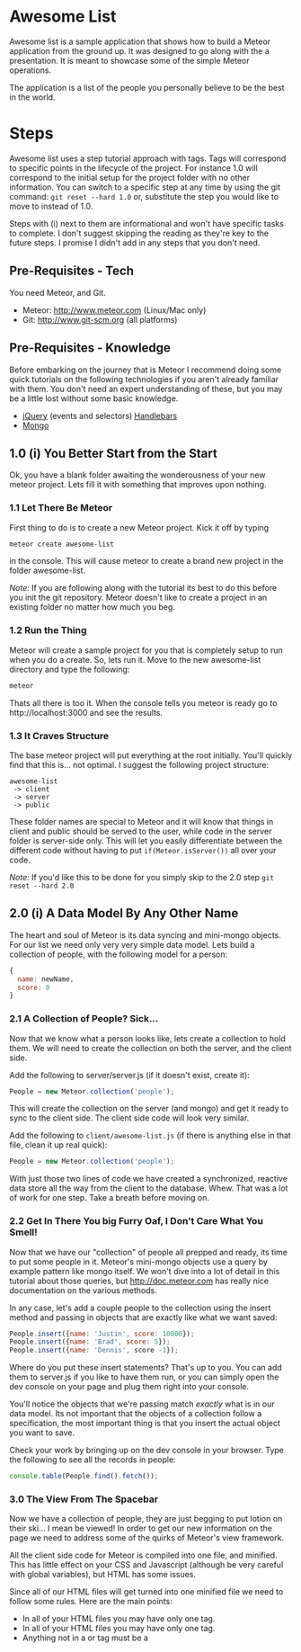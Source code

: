 # Awesome List

Awesome list is a sample application that shows how to build a Meteor application from the ground up. It was designed to go along with the a presentation. It is meant to showcase some of the simple Meteor operations.

The application is a list of the people you personally believe to be the best in the world.

# Steps

Awesome list uses a step tutorial approach with tags. Tags will correspond to specific points in the lifecycle of the project. For instance 1.0 will correspond to the initial setup for the project folder with no other information. You can switch to a specific step at any time by using the git command: ```git reset --hard 1.0``` or, substitute the step you would like to move to instead of 1.0.

Steps with (i) next to them are informational and won't have specific tasks to complete. I don't suggest skipping the reading as they're key to the future steps. I promise I didn't add in any steps that you don't need.

## Pre-Requisites - Tech
You need Meteor, and Git.

* Meteor: http://www.meteor.com (Linux/Mac only)
* Git: http://www.git-scm.org (all platforms)

## Pre-Requisites - Knowledge

Before embarking on the journey that is Meteor I recommend doing some quick tutorials on the following technologies if you aren't already familiar with them. You don't need an expert understanding of these, but you may be a little lost without some basic knowledge.

* [jQuery](http://www.w3schools.com/jquery/) (events and selectors) [Handlebars](http://javascriptissexy.com/handlebars-js-tutorial-learn-everything-about-handlebars-js-javascript-templating/)
* [Mongo](http://docs.mongodb.org/manual/tutorial/getting-started/)

## 1.0 (i) You Better Start from the Start

Ok, you have a blank folder awaiting the wonderousness of your new meteor project. Lets fill it with something that improves upon nothing.

### 1.1 Let There Be Meteor

First thing to do is to create a new Meteor project. Kick it off by typing

```bash
meteor create awesome-list
```

in the console. This will cause meteor to create a brand new project in the folder awesome-list.

*Note:* If you are following along with the tutorial its best to do this before you init the git repository. Meteor doesn't like to create a project in an existing folder no matter how much you beg.

### 1.2 Run the Thing

Meteor will create a sample project for you that is completely setup to run when you do a create. So, lets run it. Move to the new awesome-list directory and type the following:

```bash
meteor
```

Thats all there is too it. When the console tells you meteor is ready go to http://localhost:3000 and see the results.

### 1.3 It Craves Structure

The base meteor project will put everything at the root initially. You'll quickly find that this is... not optimal. I suggest the following project structure:

```
awesome-list
 -> client
 -> server
 -> public
```

These folder names are special to Meteor and it will know that things in client and public should be served to the user, while code in the server folder is server-side only. This will let you easily differentiate between the different code without having to put ```if(Meteor.isServer())``` all over your code.

*Note:* If you'd like this to be done for you simply skip to the 2.0 step ```git reset --hard 2.0```

## 2.0 (i) A Data Model By Any Other Name

The heart and soul of Meteor is its data syncing and mini-mongo objects. For our list we need only very very simple data model. Lets build a collection of people, with the following model for a person:

```javascript
{
  name: newName,
  score: 0
}
```

### 2.1 A Collection of People? Sick...

Now that we know what a person looks like, lets create a collection to hold them. We will need to create the collection on both the server, and the client side.

Add the following to server/server.js (if it doesn't exist, create it):

```javascript
People = new Meteor.collection('people');
```

This will create the collection on the server (and mongo) and get it ready to sync to the client side. The client side code will look very similar.

Add the following to ```client/awesome-list.js``` (if there is anything else in that file, clean it up real quick):

```javascript
People = new Meteor.collection('people');
```

With just those two lines of code we have created a synchronized, reactive data store all the way from the client to the database. Whew. That was a lot of work for one step. Take a breath before moving on.

### 2.2 Get In There You big Furry Oaf, I Don't Care What You Smell!

Now that we have our "collection" of people all prepped and ready, its time to put some people in it. Meteor's mini-mongo objects use a query by example pattern like mongo itself. We won't dive into a lot of detail in this tutorial about those queries, but http://doc.meteor.com has really nice documentation on the various methods.

In any case, let's add a couple people to the collection using the insert method and passing in objects that are exactly like what we want saved:

```javascript
People.insert({name: 'Justin', score: 10000});
People.insert({name: 'Brad', score: 5});
People.insert({name: 'Dennis', score -1});
```

Where do you put these insert statements? That's up to you. You can add them to server.js if you like to have them run, or you can simply open the dev console on your page and plug them right into your console.

You'll notice the objects that we're passing match *exactly* what is in our data model. Its not important that the objects of a collection follow a specification, the most important thing is that you insert the actual object you want to save.

Check your work by bringing up on the dev console in your browser. Type the following to see all the records in people:

```javascript
console.table(People.find().fetch());
```

### 3.0 The View From The Spacebar

Now we have a collection of people, they are just begging to put lotion on their ski... I mean be viewed! In order to get our new information on the page we need to address some of the quirks of Meteor's view framework.

All the client side code for Meteor is compiled into one file, and minified. This has little effect on your CSS and Javascript (although be very careful with global variables), but HTML has some issues.

Since all of our HTML files will get turned into one minified file we need to follow some rules. Here are the main points:

* In all of your HTML files you may have only one <body> tag.
* In all of your HTML files you may have only one <head> tag.
* Anything not in a <body> or <head> tag must be a <template> tag.

Meteor uses a Handlebars varient called Spacebars for all its templating. Your application will mainly comprised of their Spacebars templates. Here is a simple example of what you're basic HTML might look like:

```xml
<head>
  <title>Awesome-List</title>
</head>

<body>
  {{> contents}}
</body>

<template name="contents">
  <h2>Hello world!</h2>
</template>
```

We'll look at nesting templates later, but for now this should give you an idea of how they work. Remember, you can have multiple HTML files, but only one of them can contain a <head> and <body> tag.

### 3.1 Let's Get A Little Loopy

Quirks out of the way, its time to add displaying our list to the main page. Let's start by modifying our "contents" template to loop through our collection and display each. If you are familiar with Handlebars this will be a snap for you, if not the syntax may look strange, but its just a for loop.

```xml
<template name="contents">
  <ol>
    {{#each topPeople}}
      <li>{{name}}: {{score}}</li>
    {{/each}}
  </ol>
</template>
```

Loop through the collection "topPeople" and for each, render an <li> tag with their name and score.

If you check your page now you should see nothing in the list. That's because we haven't actually created the "topPeople" array yet. That'll be our next step.

### 3.2 Find()ing Nemo

Meteor allows you to bind content to your view layer through the use of Spacebars "helpers". These helpers are reactive functions that tie your rendering to your data. Declaring a new helper can be done with the following syntax: ```Template.{templateName}.helpers({});```

```javascript
Template.contents.helpers({
  topPeople: function () {
    return People.find();
  }
});
```

Here we're returning the result of People.find() which will return all of the people in our collection, (whether or not they like it). Returning the result of a find is the most common use of a helper, but there are plenty of others. More on that later.

The function for topPeople is reactive, meaning it will watch for changes to the People collection and automatically update any connected clients with the new information. Not bad for 4 lines of code, huh?

Now go back to your page in the browser (http://localhost:3000) do you have a list of a couple people now? You should, otherwise we're in trouble.

### 3.3 (i) You're One in a Million

You may have guessed that you won't always want every single person, which is what calling find() with nothing in it will get you. You can tell your collection which objects you want it to find, by giving it an object that looks like the ones you want. This style is generally referred to as "query by example". Let's look at a couple examples:

```javascript
//Find all people named Justin
People.find({name: "Justin"});

//Find all people with a score of 10
People.find({score: 5});

//Find all people named Justin who have a score of 10
People.find({name: "Justin", score: 10000});
```

Try some of these out. Go ahead. I'll wait.

...

...

Done? Great! Now put it back to the way it was with just a find(). Don't forget about selector objects though, we'll use them again later.

## 4.0 (i) Need More Innnppuuttt

We can now bind a find query to our document, so lets build on our knowledge of insert statements to get some input from the page. In order to get input we need to bind some events, but first we'll need a way to get some input.

### 4.1 I've Got a Blank Space Baby

Lets add a simple input box and a button to our page for creating a new user. This is just HTML with nothing special to it, so lets add these above our new list.

```xml
<template name="contents">
  <div>
    <input id="newPerson" /><button id="addPerson">Add</button>
  </div>
  <ol>
    {{#each topPeople}}
      <li>{{name}}: {{score}}</li>
    {{/each}}
  </ol>
</template>
```

Now we have the HTML its time to bind some events.

### 4.2 Bind Like Christen Grey

So you are really into this binding thing? Alright, let's do it!

Binding events in Meteor is done by using passing an object into the template.events method that represents the events. This will end up looking a like like your helper declaration, but with a special key. Let's use an example of binding creating a new user to the "Add" button.

```javascript
Template.contents.events({
  'click #addPerson': function () {
    var newName = $('#newPerson').val();
    People.insert(
      {name: newName, score: 0}
    );
    $('#newPerson').val('');
  }
});
```

OK, there is a lot going on here, so lets break it down.

```javascript
Template.contents.events({});
```

This tells Meteor that you want to bind the events in the object to the "contents" template. This is important because the event will not be registered in templates other than contents.

```javascript
{
  'click #addPerson': function(){}
}
```

The object we're passing into the contents.events method has a key of 'click .addPerson' this tells Meteor that you want to bind to the ```click``` event of the element with an id of ```addPerson```.

The first word, in this case 'click' matches with a jQuery event. The other words ('#addPerson') are jQuery selectors for the elements you want to bind to. If you are interested in the full list of available events check out the [jQuery Api Documentation](http://api.jquery.com/category/events/)

One final piece to look at, the body of the event.

```javascript
function () {
  var newName = $('#newPerson').val();
  People.insert( {name: newName, score: 0} );
  $('#newPerson').val('');
}
```
Here we're using jQuery to select the #newPerson input and get its value as ```newName```. Once we have that we build our new person by using the insert function. Since we want to be fair, we'll start the new person at a score of 0. Finally we clear out the value from #newPerson because we've consumed it.

### 4.3 Binding People Feels So Good

You should have everything you need to add more people to your "collection". Try putting six or seven of your favorite names in to help set up for the next couple steps.

## 5.0 (i) Let's Change the Score

So we have create, and retrieve (two of the holy CRUD operations), but its time to build a U on that baby. Let's talk about how to update your people.

### 5.1 Some People Are Just Better Than Others

We've got a hefty list of people now, its time to start showing our love (or lack thereof) for each of them. The first step is to add some buttons to the line with each of our people. One for adding to the score and one for taking away should be fine.

```xml
<li>
  <span>{{name}} : {{score}}</span>
  <button class="add">+</button>
  <button class="subtract">-</button>
</li>

```

Two lovely buttons. One for showing abject love, and one for rearing your unbridled hate. What could possibly go wrong?

### 5.2 Weekend Update

Now that we've got buttons its time to add another event to our "events" object. This time we want to bind to the ```add``` and ```subtract``` classes, instead of ids, since there will be many of these buttons on the page.

Let's kick things off with add:

```javascript
Template.contents.events({
  'click #addPerson': function () {
    var newName = $('#newPerson').val();
    People.insert({name: newName, score: 0});
    $('#newPerson').val('');
  },
  'click .add': function(){
    People.update({_id: this._id}, {name: this.name, score: ++this.score});
  }
});
```

The click binding should look familiar, we're just swapping in a class instead of an id. But what's with that update statement? How does that thing work?

```javascript
People.update({selectorObject}, {replacementObject})
```

The update method takes two parameters, the first is a query selector object, the second is a replacement object. We talked about selector objects back with our original find, but feel free to look back at step 3.2 for a refresher if you like.

The selector object tells your collection which objects you want to update. Any objects that match your selector will get changed by the statement. In this case we want everything with a specific mongo id, so we give it ``` {_id: this._id} ```. id is an attribute created by mongo when an object is inserted that is guaranteed to be unique.

The second part, the replacement object tells your collection to replace the items it finds with the one you are providing. This is a complete overlay of the object (except the mongo id). In this case we're going to change the object to be

```javascript
{name: this.name, score: ++this.score}
```

In other words, we're going to keep our name the same, but add one to the score.

### 5.2 (i) A Little Bit of This

What is God's name is "this"? ```this.name```, ```this._id```, ```this.score```?! That's crazy business.

If you know anything about javascript you know "this" is a tricky reference. For Spacebars events "this" will refer to what is in the current Spacebars context. We need to take a look at the HTML to figure out what that will be.

```xml
<ol>
  {{#each topPeople}}
    <li>
      <span>{{name}} : {{score}}</span>
      <button class="add">+</button>
    </li>
  {{/each}}
</ol>
```

Our event is bound to the "add" button, and its inside an {{#each}} tag. That means "this" will point to the current person from "topPeople" we are looking at.

Another way to look at it is that ```this.name``` in javascript will match the same reference as {{name}} in the handlebar template. It may be a little confusing at first, but using this pattern is a great way to avoid having to use jQuery selectors to get the right values from the DOM. You also won't have to add hidden inputs or data attributes to hold information you don't want to display.

Add is now bound and ready to go. Try it out. See how high you can get your own score. That's right. I know you added yourself to the list. Such a bad person...

### 5.3 Fear Leads to Anger, Anger Leads to Hate...

Time to add our button to take points away from people. The button and event will be almost exactly the same as add, but we're going to make a small change to the update statement. Let's start with the HTML as we always do.

```xml
<ol>
  {{#each topPeople}}
    <li>
      <span>{{name}} : {{score}}</span>
      <button class="add">+</button>
      <button class="subtract">-</button>
    </li>
  {{/each}}
</ol>
```

Easy enough. Added a button, now lets add our new event.

```javascript
Template.contents.events({
  'click #addPerson': function () {
    var newName = $('#newPerson').val();
    People.insert({name: newName, score: 0});
    $('#newPerson').val('');
  },
  'click .add': function(){
    People.update({_id: this._id}, {name: this.name, score: ++this.score});
  },
  'click .subtract': function(){
    People.update({_id: this._id}, {$set: {score: --this.score}});
  }
});
```

Our update statement is a little different now. We're using the $set syntax for mongo, which tells it we want to update just one field (score) instead of replacing the entire object. This is functionally the same thing as what we're doing for add, just another way to go about it.

Head back to your browser and try out your subtract buttons. Is it dragging them into a karmatic nightmare? Great!

### 5.4 And the Winner Is...

The scores are moving up and down... but the list isn't reordering. That stinks. I want the person with the highest score to be on top! How do I do that?

The answer is, by sorting the result of our find. Let's take a look:

```javascript
Template.contents.helpers({
  topPeople: function () {
    return People.find({}, {sort: {score: -1}});
  }
});
```

We still want to search for all records, so we pass in an empty object as the first parameter. But we want to do something special with the result, which is what our second argument is for. The sort object tells mongo how to sort the results. -1 means descending, 1 means ascending. So in our example we'll be sorting by score from highest to lowest.

Check it out in the browser. Who is winning? Should they be?

## 6.0 (i) It's the End of the World As We Know It

It's time to add the D to our crud-iness. Let's blast some people completely off the list for all eternity.

### 6.1 X Marks the Spot

Should be routine by now, if we want to add an event the first stop is HTML. Let's add our final button.

```xml
<ol>
  {{#each topPeople}}
    <li>
      <span>{{name}} : {{score}}</span>
      <button class="add">+</button>
      <button class="subtract">-</button>
      <button class="remove">x</button>
    </li>
  {{/each}}
</ol>
```

Now we bind the event to the remove buttons. And guess what function we'll use from our collection? Yup. It's remove.

```javascript
Template.contents.events({
  'click #addPerson': function () {
    var newName = $('#newPerson').val();
    People.insert({name: newName, score: 0});
    $('#newPerson').val('');
  },
  'click .add': function(){
    People.update({_id: this._id}, {$set: {score: ++this.score}});
  },
  'click .subtract': function(){
    People.update({_id: this._id}, {$set: {score: --this.score}});
  },
  'click .remove': function(){
    People.remove({_id: this._id});
  }
});
```

Pretty simple. We use the same selector object we did for the other binds, but we call remove. Play around with your new ability to destroy a whole person with a click of a button. Invigorating, right?

## Head (i) That's a Wrap

Now you can create, retrieve, update, and delete people from your list. You should have an list of people that orders automatically based on votes, and simple buttons to change their scores.

You know how to use Spacebars templates, and bind events to them. That's all you need to start your very own basic Meteor project. I hope you enjoyed the tutorial!
